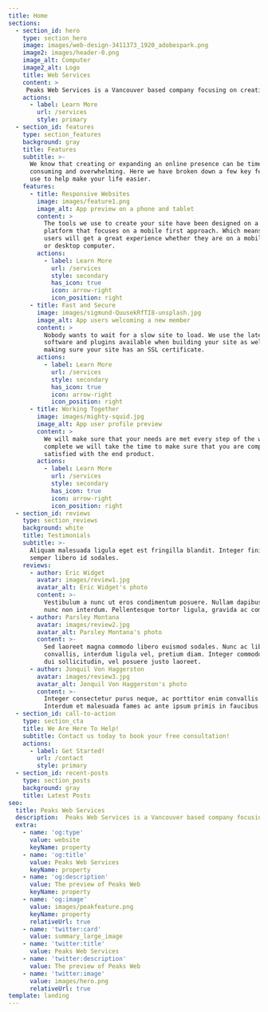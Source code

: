 ```yaml
---
title: Home
sections:
  - section_id: hero
    type: section_hero
    image: images/web-design-3411373_1920_adobespark.png
    image2: images/header-0.png
    image_alt: Computer
    image2_alt: Logo
    title: Web Services
    content: >
     Peaks Web Services is a Vancouver based company focusing on creating high quality responsive websites for small to medium sized businesses at an affordable price.
    actions:
      - label: Learn More
        url: /services
        style: primary
  - section_id: features
    type: section_features
    background: gray
    title: Features
    subtitle: >-
      We know that creating or expanding an online presence can be time
      consuming and overwhelming. Here we have broken down a few key features we
      use to help make your life easier.
    features:
      - title: Responsive Websites
        image: images/feature1.png
        image_alt: App preview on a phone and tablet
        content: >
          The tools we use to create your site have been designed on a responsive
          platform that focuses on a mobile first approach. Which means your
          users will get a great experience whether they are on a mobile device
          or desktop computer.
        actions:
          - label: Learn More
            url: /services
            style: secondary
            has_icon: true
            icon: arrow-right
            icon_position: right
      - title: Fast and Secure
        image: images/sigmund-QuusekRfTI8-unsplash.jpg
        image_alt: App users welcoming a new member
        content: >
          Nobody wants to wait for a slow site to load. We use the latest
          software and plugins available when building your site as well as
          making sure your site has an SSL certificate.
        actions:
          - label: Learn More
            url: /services
            style: secondary
            has_icon: true
            icon: arrow-right
            icon_position: right
      - title: Working Together
        image: images/mighty-squid.jpg
        image_alt: App user profile preview
        content: >
          We will make sure that your needs are met every step of the way. Once
          complete we will take the time to make sure that you are completely
          satisfied with the end product.
        actions:
          - label: Learn More
            url: /services
            style: secondary
            has_icon: true
            icon: arrow-right
            icon_position: right
  - section_id: reviews
    type: section_reviews
    background: white
    title: Testimonials
    subtitle: >-
      Aliquam malesuada ligula eget est fringilla blandit. Integer finibus
      semper libero id sodales.
    reviews:
      - author: Eric Widget
        avatar: images/review1.jpg
        avatar_alt: Eric Widget's photo
        content: >-
          Vestibulum a nunc ut eros condimentum posuere. Nullam dapibus quis
          nunc non interdum. Pellentesque tortor ligula, gravida ac commodo eu.
      - author: Parsley Montana
        avatar: images/review2.jpg
        avatar_alt: Parsley Montana's photo
        content: >-
          Sed laoreet magna commodo libero euismod sodales. Nunc ac libero
          convallis, interdum ligula vel, pretium diam. Integer commodo sem at
          dui sollicitudin, vel posuere justo laoreet.
      - author: Jonquil Von Haggerston
        avatar: images/review3.jpg
        avatar_alt: Jonquil Von Haggerston's photo
        content: >-
          Integer consectetur purus neque, ac porttitor enim convallis vitae.
          Interdum et malesuada fames ac ante ipsum primis in faucibus.
  - section_id: call-to-action
    type: section_cta
    title: We Are Here To Help!
    subtitle: Contact us today to book your free consultation!
    actions:
      - label: Get Started!
        url: /contact
        style: primary
  - section_id: recent-posts
    type: section_posts
    background: gray
    title: Latest Posts
seo:
  title: Peaks Web Services
  description:  Peaks Web Services is a Vancouver based company focusing on creating high quality responsive websites for small to medium sized businesses at an affordable price.
  extra:
    - name: 'og:type'
      value: website
      keyName: property
    - name: 'og:title'
      value: Peaks Web Services
      keyName: property
    - name: 'og:description'
      value: The preview of Peaks Web
      keyName: property
    - name: 'og:image'
      value: images/peakfeature.png
      keyName: property
      relativeUrl: true
    - name: 'twitter:card'
      value: summary_large_image
    - name: 'twitter:title'
      value: Peaks Web Services
    - name: 'twitter:description'
      value: The preview of Peaks Web
    - name: 'twitter:image'
      value: images/hero.png
      relativeUrl: true
template: landing
---
```

